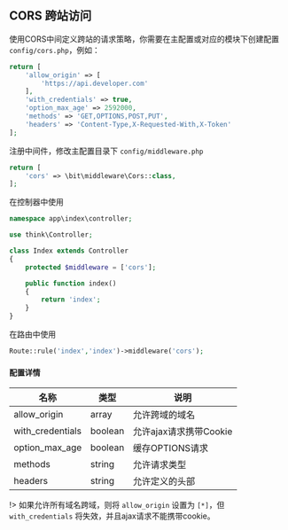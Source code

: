 ## CORS 跨站访问

使用CORS中间定义跨站的请求策略，你需要在主配置或对应的模块下创建配置 `config/cors.php`，例如：

```php
return [
    'allow_origin' => [
        'https://api.developer.com'
    ],
    'with_credentials' => true,
    'option_max_age' => 2592000,
    'methods' => 'GET,OPTIONS,POST,PUT',
    'headers' => 'Content-Type,X-Requested-With,X-Token'
];
```

注册中间件，修改主配置目录下 `config/middleware.php`

```php
return [
    'cors' => \bit\middleware\Cors::class,
];
```

在控制器中使用

```php
namespace app\index\controller;

use think\Controller;

class Index extends Controller
{
    protected $middleware = ['cors'];

    public function index()
    {
        return 'index';
    }
}
```

在路由中使用

```php
Route::rule('index','index')->middleware('cors');
```

#### 配置详情

| 名称             | 类型    | 说明                   |
| ---------------- | ------- | ---------------------- |
| allow_origin     | array   | 允许跨域的域名         |
| with_credentials | boolean | 允许ajax请求携带Cookie |
| option_max_age   | boolean | 缓存OPTIONS请求        |
| methods          | string  | 允许请求类型           |
| headers          | string  | 允许定义的头部         |

!> 如果允许所有域名跨域，则将 `allow_origin` 设置为 `[*]`，但 `with_credentials` 将失效，并且ajax请求不能携带cookie。